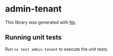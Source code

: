 # admin-tenant

This library was generated with [Nx](https://nx.dev).

## Running unit tests

Run `nx test admin-tenant` to execute the unit tests.
